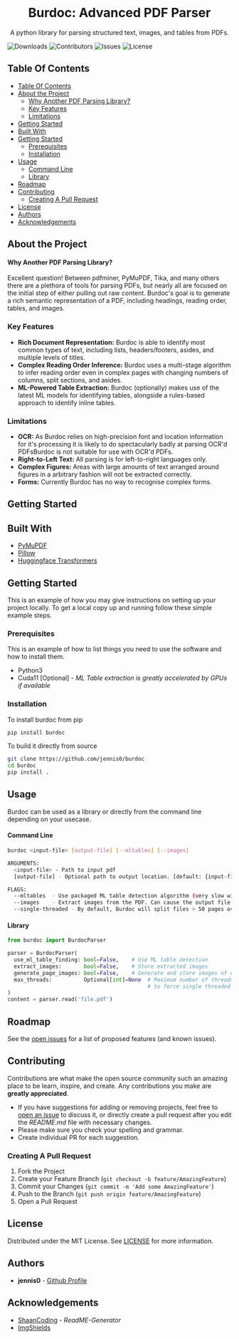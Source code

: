 <br/>
<p align="center">
  <!-- <a href="https://github.com/jennis0/burdoc">
    <img src="images/logo.png" alt="Logo" width="80" height="80">
  </a> -->

  <h1 align="center">Burdoc: Advanced PDF Parser</h1>

  <p align="center">
A python library for parsing structured text, images, and tables from PDFs.
  </p>
</p>

![Downloads](https://img.shields.io/github/downloads/jennis0/Burdoc/total) ![Contributors](https://img.shields.io/github/contributors/jennis0/burdoc?color=dark-green) ![Issues](https://img.shields.io/github/issues/jennis0/burdoc) ![License](https://img.shields.io/github/license/jennis0/burdoc) 

## Table Of Contents

- [Table Of Contents](#table-of-contents)
- [About the Project](#about-the-project)
    - [Why Another PDF Parsing Library?](#why-another-pdf-parsing-library)
  - [Key Features](#key-features)
  - [Limitations](#limitations)
- [Getting Started](#getting-started)
- [Built With](#built-with)
- [Getting Started](#getting-started-1)
  - [Prerequisites](#prerequisites)
  - [Installation](#installation)
- [Usage](#usage)
    - [Command Line](#command-line)
    - [Library](#library)
- [Roadmap](#roadmap)
- [Contributing](#contributing)
  - [Creating A Pull Request](#creating-a-pull-request)
- [License](#license)
- [Authors](#authors)
- [Acknowledgements](#acknowledgements)

## About the Project

#### Why Another PDF Parsing Library?
Excellent question! Between pdfminer, PyMuPDF, Tika, and many others there are a plethora of tools for parsing PDFs, but nearly all are focused on the initial step of either pulling out raw content. Burdoc's goal is to generate a rich semantic representation of a PDF, including headings, reading order, tables, and images.

### Key Features
 - **Rich Document Representation:** Burdoc is able to identify most common types of text, including lists, headers/footers, asides, and multiple levels of titles.
 - **Complex Reading Order Inference:** Burdoc uses a multi-stage algorithm to infer reading order even in complex pages with changing numbers of columns, split sections, and asides.
 - **ML-Powered Table Extraction:** Burdoc (optionally) makes use of the latest ML models for identifying tables, alongside a rules-based approach to identify inline tables.


### Limitations
 - **OCR:** As Burdoc relies on high-precision font and location information for it's processing it is likely to do spectacularly badly at parsing OCR'd PDFsBurdoc is not suitable for use with OCR'd PDFs.
 - **Right-to-Left Text:** All parsing is for left-to-right languages only.
 - **Complex Figures:** Areas with large amounts of text arranged around figures in a arbitrary fashion will not be extracted correctly.
 - **Forms:** Currently Burdoc has no way to recognise complex forms.

## Getting Started


## Built With

* [PyMuPDF](https://github.com/pymupdf/PyMuPDF)
* [Pillow](https://github.com/python-pillow/Pillow)
* [Huggingface Transformers](https://huggingface.co/)

## Getting Started

This is an example of how you may give instructions on setting up your project locally.
To get a local copy up and running follow these simple example steps.

### Prerequisites

This is an example of how to list things you need to use the software and how to install them.

* Python3
* Cuda11 [Optional] - *ML Table extraction is greatly accelerated by GPUs if available*

### Installation
To install burdoc from pip
```bash
pip install burdoc
```
To build it directly from source
```bash
git clone https://github.com/jennis0/burdoc
cd burdoc
pip install .
```

## Usage
Burdoc can be used as a library or directly from the command line depending on your usecase.

#### Command Line
```bash
burdoc <input-file> [output-file] [--mltables] [--images]

ARGUMENTS:
  <input-file> - Path to input pdf
  [output-file] - Optional path to output location. [default: {input-file}.json]

FLAGS:
  --mltables  - Use packaged ML table detection algorithm (very slow without GPU acceleration). [default: False]
  --images    - Extract images from the PDF. Can cause the output file to be very large. [default: False]
  --single-threaded - By default, Burdoc will split files > 50 pages over multiple threads. Only effects large files. [default: False]
```
#### Library

```python
from burdoc import BurdocParser

parser = BurdocParser(
  use_ml_table_finding: bool=False,    # Use ML table detection
  extract_images:       bool=False,    # Store extracted images
  generate_page_images: bool=False,    # Generate and store images of each PDF page
  max_threads:          Optional[int]=None  # Maximum number of threads to use. Set to None to use default or 1 
                                            # to force single threaded
)
content = parser.read('file.pdf')
```

## Roadmap

See the [open issues](https://github.com/jennis0/burdoc/issues) for a list of proposed features (and known issues).

## Contributing

Contributions are what make the open source community such an amazing place to be learn, inspire, and create. Any contributions you make are **greatly appreciated**.
* If you have suggestions for adding or removing projects, feel free to [open an issue](https://github.com/jennis0/burdoc/issues/new) to discuss it, or directly create a pull request after you edit the *README.md* file with necessary changes.
* Please make sure you check your spelling and grammar.
* Create individual PR for each suggestion.

### Creating A Pull Request

1. Fork the Project
2. Create your Feature Branch (`git checkout -b feature/AmazingFeature`)
3. Commit your Changes (`git commit -m 'Add some AmazingFeature'`)
4. Push to the Branch (`git push origin feature/AmazingFeature`)
5. Open a Pull Request

## License

Distributed under the MIT License. See [LICENSE](https://github.com/jennis0/Burdoc/blob/main/LICENSE.md) for more information.

## Authors

* **jennis0** - [Github Profile](https://github.com/jennis0)

## Acknowledgements

* [ShaanCoding](https://github.com/ShaanCoding/) - *ReadME-Generator*
* [ImgShields](https://shields.io/)